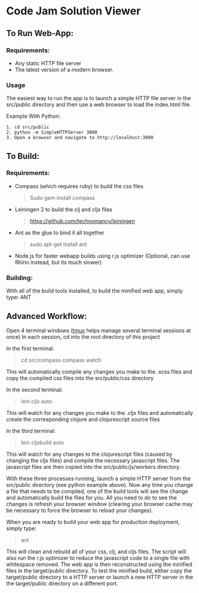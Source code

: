 # Code Jam Solution Viewer

## To Run Web-App:

### Requirements:

* Any static HTTP file server
* The latest version of a modern browser.

### Usage
The easiest way to run the app is to launch a simple HTTP file server in the src/public directory and then use a web browser to load the index.html file.

Example With Python:

    1. cd src/public
    2. python -m SimpleHTTPServer 3000
    3. Open a browser and navigate to http://localhost:3000

## To Build:

### Requirements:
* Compass (which requires ruby) to build the css files

    > Sudo gem install compass    

* Leiningen 2 to build the clj and cljs files

    > https://github.com/technomancy/leiningen

* Ant as the glue to bind it all together
    
    > sudo apt-get install ant

* Node.js for faster webapp builds using r.js optimizer (Optional, can use Rhino instead, but its much slower)

### Building:

With all of the build tools installed, to build the minified web app, simply type:
  ANT

## Advanced Workflow:

Open 4 terminal windows ([tmux](http://tmux.sourceforge.net/) helps manage several terminal sessions at once)
In each session, cd into the root directory of this project

In the first terminal:
  > cd src/compass
  > compass watch
  
This will automatically compile any changes you make to the .scss files and copy
the compiled css files into the src/public/css directory

In the second terminal:
  > lein cljx auto
  
This will watch for any changes you make to the .cljx files and automatically create
the corresponding clojure and clojurescript source files

In the third terminal:
  > lein cljsbuild auto
  
This will watch for any changes to the clojurescript files (caused by changing the
cljx files) and compile the necessary javascript files. The javascript files are then
copied into the src/public/js/workers directory.

With these three processes running, launch a simple HTTP server from the src/public
directory (see python example above). Now any time you change a file that needs to be compiled,
one of the build tools will see the change and automatically build the files for you. All you need to do
to see the changes is refresh your browser window (clearing your browser cache may be
necessary to force the browser to reload your changes).

When you are ready to build your web app for production deployment, simply type:
  > ant
  
This will clean and rebuild all of your css, clj, and cljs files. The script will also
run the r.js optimizer to reduce the javascript code to a single file with whitespace removed.
The web app is then reconstructed using the minified files in the target/public directory.
To test the minified build, either copy the target/public directory to a HTTP server
or launch a new HTTP server in the the target/public directory on a different port.
